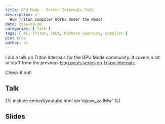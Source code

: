 ```yaml
---
title: GPU Mode - Triton Internals Talk
description: >-
  How Triton Compiler Works Under the Hood!
date: 2024-09-30
categories: [ Talk ]
tags: [ AI, Triton, CUDA, Machine Learning, Compiler ]
pin: true
author: ks
---
```


I did a talk on Triton Internals for the GPU Mode community. It covers a lot of stuff from the previous [blog posts series on Triton Internals](../deep-dive-into-triton-internals).

Check it out!

## Talk

{% include embed/youtube.html id='njgow_zaJMw' %}

## Slides

<object data="/assets/data/triton_internals_presentation.pdf" width="100%" height="500" type='application/pdf'></object>